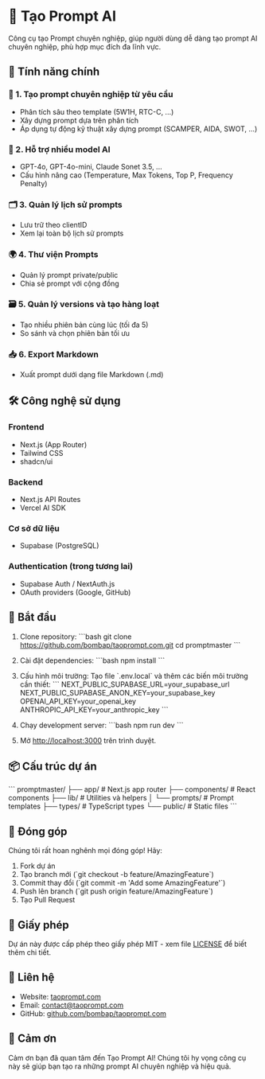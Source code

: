 # 🚀 Tạo Prompt AI

Công cụ tạo Prompt chuyên nghiệp, giúp người dùng dễ dàng tạo prompt AI chuyên nghiệp, phù hợp mục đích đa lĩnh vực.

## 📌 Tính năng chính

### 🎯 1. Tạo prompt chuyên nghiệp từ yêu cầu
- Phân tích sâu theo template (5W1H, RTC-C, ...)
- Xây dựng prompt dựa trên phân tích
- Áp dụng tự động kỹ thuật xây dựng prompt (SCAMPER, AIDA, SWOT, ...)

### 🧠 2. Hỗ trợ nhiều model AI
- GPT-4o, GPT-4o-mini, Claude Sonet 3.5, ...
- Cấu hình nâng cao (Temperature, Max Tokens, Top P, Frequency Penalty)

### 🗂 3. Quản lý lịch sử prompts
- Lưu trữ theo clientID
- Xem lại toàn bộ lịch sử prompts

### 🌍 4. Thư viện Prompts
- Quản lý prompt private/public
- Chia sẻ prompt với cộng đồng

### 🗃 5. Quản lý versions và tạo hàng loạt
- Tạo nhiều phiên bản cùng lúc (tối đa 5)
- So sánh và chọn phiên bản tối ưu

### 📥 6. Export Markdown
- Xuất prompt dưới dạng file Markdown (.md)

## 🛠 Công nghệ sử dụng

### Frontend
- Next.js (App Router)
- Tailwind CSS
- shadcn/ui

### Backend
- Next.js API Routes
- Vercel AI SDK

### Cơ sở dữ liệu
- Supabase (PostgreSQL)

### Authentication (trong tương lai)
- Supabase Auth / NextAuth.js
- OAuth providers (Google, GitHub)

## 🚀 Bắt đầu

1. Clone repository:
\`\`\`bash
git clone https://github.com/bombap/taoprompt.com.git
cd promptmaster
\`\`\`

2. Cài đặt dependencies:
\`\`\`bash
npm install
\`\`\`

3. Cấu hình môi trường:
Tạo file \`.env.local\` và thêm các biến môi trường cần thiết:
\`\`\`
NEXT_PUBLIC_SUPABASE_URL=your_supabase_url
NEXT_PUBLIC_SUPABASE_ANON_KEY=your_supabase_key
OPENAI_API_KEY=your_openai_key
ANTHROPIC_API_KEY=your_anthropic_key
\`\`\`

4. Chạy development server:
\`\`\`bash
npm run dev
\`\`\`

5. Mở [http://localhost:3000](http://localhost:3000) trên trình duyệt.

## 📦 Cấu trúc dự án

\`\`\`
promptmaster/
├── app/                    # Next.js app router
├── components/             # React components
├── lib/                    # Utilities và helpers
│   └── prompts/           # Prompt templates
├── types/                  # TypeScript types
└── public/                # Static files
\`\`\`

## 🤝 Đóng góp

Chúng tôi rất hoan nghênh mọi đóng góp! Hãy:

1. Fork dự án
2. Tạo branch mới (\`git checkout -b feature/AmazingFeature\`)
3. Commit thay đổi (\`git commit -m 'Add some AmazingFeature'\`)
4. Push lên branch (\`git push origin feature/AmazingFeature\`)
5. Tạo Pull Request

## 📄 Giấy phép

Dự án này được cấp phép theo giấy phép MIT - xem file [LICENSE](LICENSE) để biết thêm chi tiết.

## 📧 Liên hệ

- Website: [taoprompt.com](https://taoprompt.com)
- Email: contact@taoprompt.com
- GitHub: [github.com/bombap/taoprompt.com](https://github.com/bombap/taoprompt.com)

## 🙏 Cảm ơn

Cảm ơn bạn đã quan tâm đến Tạo Prompt AI! Chúng tôi hy vọng công cụ này sẽ giúp bạn tạo ra những prompt AI chuyên nghiệp và hiệu quả. 
